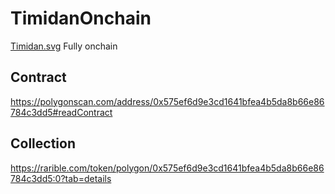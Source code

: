 # TimidanOnchain

[Timidan.svg](./dan.svg) Fully onchain

## Contract

https://polygonscan.com/address/0x575ef6d9e3cd1641bfea4b5da8b66e86784c3dd5#readContract

## Collection

https://rarible.com/token/polygon/0x575ef6d9e3cd1641bfea4b5da8b66e86784c3dd5:0?tab=details
